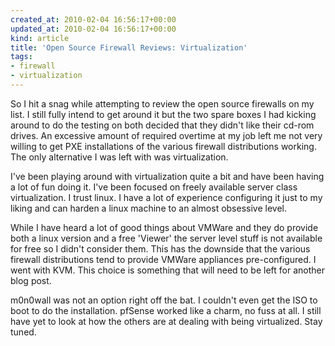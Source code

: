 ```yaml
---
created_at: 2010-02-04 16:56:17+00:00
updated_at: 2010-02-04 16:56:17+00:00
kind: article
title: 'Open Source Firewall Reviews: Virtualization'
tags:
- firewall
- virtualization
---
```


So I hit a snag while attempting to review the open source firewalls on my
list. I still fully intend to get around it but the two spare boxes I had
kicking around to do the testing on both decided that they didn't like their
cd-rom drives. An excessive amount of required overtime at my job left me not
very willing to get PXE installations of the various firewall distributions
working. The only alternative I was left with was virtualization.

I've been playing around with virtualization quite a bit and have been having a
lot of fun doing it. I've been focused on freely available server class
virtualization. I trust linux. I have a lot of experience configuring it just
to my liking and can harden a linux machine to an almost obsessive level.

While I have heard a lot of good things about VMWare and they do provide both a
linux version and a free 'Viewer' the server level stuff is not available for
free so I didn't consider them. This has the downside that the various firewall
distributions tend to provide VMWare appliances pre-configured. I went with
KVM. This choice is something that will need to be left for another blog post.

m0n0wall was not an option right off the bat. I couldn't even get the ISO to
boot to do the installation. pfSense worked like a charm, no fuss at all. I
still have yet to look at how the others are at dealing with being virtualized.
Stay tuned.

